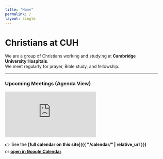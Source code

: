```yaml
---
title: "Home"
permalink: /
layout: single
---
```


# Christians at CUH

We are a group of Christians working and studying at **Cambridge University Hospitals**.  
We meet regularly for prayer, Bible study, and fellowship.  

---

### Upcoming Meetings (Agenda View)

<div class="calendar-preview">
  <iframe 
    src="https://calendar.google.com/calendar/embed?src=cuhchristians%40gmail.com&ctz=Europe%2FLondon&mode=AGENDA" 
    style="border:0" 
    frameborder="0" 
    scrolling="no">
  </iframe>
</div>

👉 See the **[full calendar on this site]({{ "/calendar/" | relative_url }})**  
or **[open in Google Calendar](https://calendar.google.com/calendar/u/0?cid=cuhchristians@gmail.com)**.
